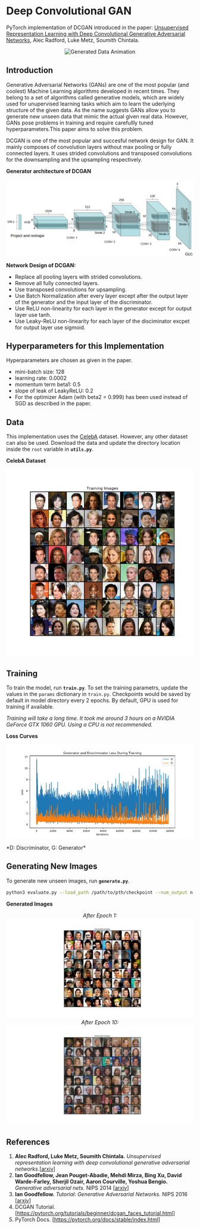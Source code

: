 # Deep Convolutional GAN

PyTorch implementation of DCGAN introduced in the paper: [Unsupervised Representation Learning with Deep Convolutional 
Generative Adversarial Networks](https://arxiv.org/abs/1511.06434), Alec Radford, Luke Metz, Soumith Chintala.

<p align="center">
<img src="gen_celeba.gif" title="Generated Data Animation" alt="Generated Data Animation">
</p>

## Introduction
Generative Adversarial Networks (GANs) are one of the most popular (and coolest)
Machine Learning algorithms developed in recent times. They belong to a set of algorithms called generative models, which
are widely used for unupervised learning tasks which aim to learn the uderlying structure of the given data. As the name
suggests GANs allow you to generate new unseen data that mimic the actual given real data. However, GANs pose problems in
training and require carefullly tuned hyperparameters.This paper aims to solve this problem.

DCGAN is one of the most popular and succesful network design for GAN. It mainly composes of convolution layers 
without max pooling or fully connected layers. It uses strided convolutions and transposed convolutions 
for the downsampling and the upsampling respectively.

**Generator architecture of DCGAN**
<p align="center">
<img src="images/Generator.png" title="DCGAN Generator" alt="DCGAN Generator">
</p>

**Network Design of DCGAN:**
* Replace all pooling layers with strided convolutions.
* Remove all fully connected layers.
* Use transposed convolutions for upsampling.
* Use Batch Normalization after every layer except after the output layer of the generator and the input layer of the discriminator.
* Use ReLU non-linearity for each layer in the generator except for output layer use tanh.
* Use Leaky-ReLU non-linearity for each layer of the disciminator excpet for output layer use sigmoid.

## Hyperparameters for this Implementation
Hyperparameters are chosen as given in the paper.
* mini-batch size: 128
* learning rate: 0.0002
* momentum term beta1: 0.5
* slope of leak of LeakyReLU: 0.2
* For the optimizer Adam (with beta2 = 0.999) has been used instead of SGD as described in the paper.

## Data
This implementation uses the [CelebA](http://mmlab.ie.cuhk.edu.hk/projects/CelebA.html) dataset. However, any other dataset can
also be used. Download the data and update the directory location inside the `root` variable in **`utils.py`**.

**CelebA Dataset**
<p align="center">
<img src="images/Training_Data.png" title="Training Data" alt="Training Data">
</p>

## Training
To train the model, run **`train.py`**. To set the training parametrs, update the values in the `params` dictionary in `train.py`.
Checkpoints would be saved by default in model directory every 2 epochs. 
By default, GPU is used for training if available.

*Training will take a long time. It took me around 3 hours on a NVIDIA GeForce GTX 1060 GPU. Using a CPU is not recommended.*

**Loss Curves**
<p align="center">
<img src="images/Training_Loss.png" title="Training Loss Curves" alt="Training Loss Curves">
</p>
*D: Discriminator, G: Generator*

## Generating New Images
To generate new unseen images, run **`generate.py`**.
```sh
python3 evaluate.py --load_path /path/to/pth/checkpoint --num_output n
```
**Generated Images**
<p align="center">
  <i>After Epoch 1:</i> <img src="images/Generated_Epoch_1.png" title="Generated Images after 1st Epoch" alt="Generated Images after 1st Epoch">
  <i>After Epoch 10:</i> <img src="images/Generated_Epoch_10.png" title="Generated Images after 10th Epoch" alt="Generated Images after 10th Epoch">
</p>

## References
1. **Alec Radford, Luke Metz, Soumith Chintala.** *Unsupervised representation learning with deep convolutional 
generative adversarial networks.*[[arxiv](https://arxiv.org/abs/1511.06434)]
2. **Ian Goodfellow, Jean Pouget-Abadie, Mehdi Mirza, Bing Xu, David Warde-Farley, 
Sherjil Ozair, Aaron Courville, Yoshua Bengio.** *Generative adversarial nets.* NIPS 2014 [[arxiv](https://arxiv.org/abs/1406.2661)]
3. **Ian Goodfellow.** *Tutorial: Generative Adversarial Networks.* NIPS 2016 [[arxiv](https://arxiv.org/abs/1701.00160)]
4. DCGAN Tutorial. [https://pytorch.org/tutorials/beginner/dcgan_faces_tutorial.html]
5. PyTorch Docs. [https://pytorch.org/docs/stable/index.html]
